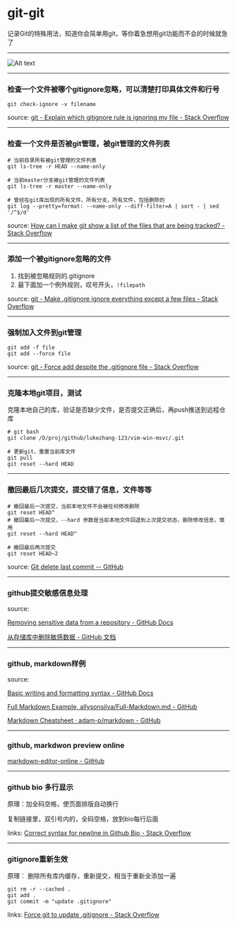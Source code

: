 # git-git
记录Git的特殊用法，知道你会简单用git，等你着急想用git功能而不会的时候就急了

---

![Alt text](image.png)

---

### 检查一个文件被哪个gitignore忽略，可以清楚打印具体文件和行号

```
git check-ignore -v filename
```

source: [git - Explain which gitignore rule is ignoring my file - Stack Overflow](https://stackoverflow.com/questions/12144633/explain-which-gitignore-rule-is-ignoring-my-file)

---

### 检查一个文件是否被git管理，被git管理的文件列表

```
# 当前目录所有被git管理的文件列表
git ls-tree -r HEAD --name-only

# 当前master分支被git管理的文件列表
git ls-tree -r master --name-only

# 曾经在git库出现的所有文件，所有分支，所有文件，包括删除的
git log --pretty=format: --name-only --diff-filter=A | sort - | sed '/^$/d'
```

source: [How can I make git show a list of the files that are being tracked? - Stack Overflow](https://stackoverflow.com/questions/15606955/how-can-i-make-git-show-a-list-of-the-files-that-are-being-tracked)

---

### 添加一个被gitignore忽略的文件

1. 找到被忽略规则的.gitignore
2. 最下面加一个例外规则，叹号开头，`!filepath`

source: [git - Make .gitignore ignore everything except a few files - Stack Overflow](https://stackoverflow.com/questions/987142/make-gitignore-ignore-everything-except-a-few-files)

---

### 强制加入文件到git管理

```
git add -f file
git add --force file
```

source: [git - Force add despite the .gitignore file - Stack Overflow](https://stackoverflow.com/questions/8006393/force-add-despite-the-gitignore-file)

---

### 克隆本地git项目，测试

克隆本地自己的库，验证是否缺少文件，是否提交正确后，再push推送到远程仓库

```
# git bash
git clone /D/proj/github/lukezhang-123/vim-win-msvc/.git

# 更新git，重置当前库文件
git pull
git reset --hard HEAD
```

---

### 撤回最后几次提交，提交错了信息，文件等等

```
# 撤回最后一次提交，当前本地文件不会被任何修改删除
git reset HEAD^
# 撤回最后一次提交，--hard 参数是当前本地文件回退到上次提交状态，删除修改信息，慎用
git reset --hard HEAD^

# 撤回最后两次提交
git reset HEAD~2

```

source: [Git delete last commit -- GitHub](https://gist.github.com/cutiko/0b1615c63504a940877541362cc51211)

---

### github提交敏感信息处理

source: 

[Removing sensitive data from a repository - GitHub Docs](https://docs.github.com/en/authentication/keeping-your-account-and-data-secure/removing-sensitive-data-from-a-repository)

[从存储库中删除敏感数据 - GitHub 文档](https://docs.github.com/zh/authentication/keeping-your-account-and-data-secure/removing-sensitive-data-from-a-repository)

---

### github, markdown样例

source:

[Basic writing and formatting syntax - GitHub Docs](https://docs.github.com/en/get-started/writing-on-github/getting-started-with-writing-and-formatting-on-github/basic-writing-and-formatting-syntax)

[Full Markdown Example, allysonsilva/Full-Markdown.md - GitHub](https://gist.github.com/allysonsilva/85fff14a22bbdf55485be947566cc09e)

[Markdown Cheatsheet · adam-p/markdown - GitHub](https://github.com/adam-p/markdown-here/wiki/Markdown-Cheatsheet)

---

### github, markdwon preview online

[markdown-editor-online - GitHub](https://jbt.github.io/markdown-editor/)

---

### github bio 多行显示

原理：加全码空格，使页面排版自动换行

复制链接里，双引号内的，全码空格，放到bio每行后面

links: [Correct syntax for newline in Github Bio - Stack Overflow](https://stackoverflow.com/questions/43406317/correct-syntax-for-newline-in-github-bio)

---

### gitignore重新生效

原理： 删除所有库内缓存，重新提交，相当于重新全添加一遍
```
git rm -r --cached .
git add .
git commit -m "update .gitignore"
```

links: [Force git to update .gitignore - Stack Overflow](https://stackoverflow.com/questions/38450276/force-git-to-update-gitignore)

